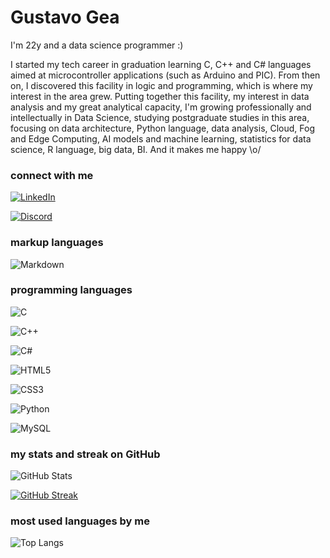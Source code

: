 
# Gustavo Gea

I'm 22y and a data science programmer :)

I started my tech career in graduation learning C, C++ and C# languages aimed at microcontroller applications (such as Arduino and PIC). From then on, I discovered this facility in logic and programming, which is where my interest in the area grew. Putting together this facility, my interest in data analysis and my great analytical capacity, I'm growing professionally and intellectually in Data Science, studying postgraduate studies in this area, focusing on data architecture, Python language, data analysis, Cloud, Fog and Edge Computing, AI models and machine learning, statistics for data science, R language, big data, BI.
And it makes me happy \o/


### connect with me

[![LinkedIn](https://img.shields.io/badge/linkedin-%230077B5.svg?style=for-the-badge&logo=linkedin&logoColor=white)](https://www.linkedin.com/in/gustavo-mastrocollo/) 

[![Discord](https://img.shields.io/badge/Discord-%235865F2.svg?style=for-the-badge&logo=discord&logoColor=white)](https://www.discord.com/in/gea1904/)


### markup languages

![Markdown](https://img.shields.io/badge/markdown-%23000000.svg?style=for-the-badge&logo=markdown&logoColor=white)


### programming languages

![C](https://img.shields.io/badge/c-%2300599C.svg?style=for-the-badge&logo=c&logoColor=white)

![C++](https://img.shields.io/badge/c++-%2300599C.svg?style=for-the-badge&logo=c%2B%2B&logoColor=white)

![C#](https://img.shields.io/badge/c%23-%23239120.svg?style=for-the-badge&logo=csharp&logoColor=white)

![HTML5](https://img.shields.io/badge/html5-%23E34F26.svg?style=for-the-badge&logo=html5&logoColor=white)

![CSS3](https://img.shields.io/badge/css3-%231572B6.svg?style=for-the-badge&logo=css3&logoColor=white)

![Python](https://img.shields.io/badge/python-3670A0?style=for-the-badge&logo=python&logoColor=ffdd54)

![MySQL](https://img.shields.io/badge/mysql-4479A1.svg?style=for-the-badge&logo=mysql&logoColor=white)


### my stats and streak on GitHub

![GitHub Stats](https://github-readme-stats.vercel.app/api?username=gfmgea&theme=transparent&bg_color=000&border_color=30A3DC&show_icons=true&icon_color=30A3DC&title_color=E94D5F&text_color=FFF&hide_title=true&hide=stars)

[![GitHub Streak](https://streak-stats.demolab.com/?user=gfmgea&theme=bear&background=000&border=30A3DC&dates=FFF)](https://git.io/streak-stats)


### most used languages by me

![Top Langs](https://github-readme-stats-git-masterrstaa-rickstaa.vercel.app/api/top-langs/?username=gfmgea&bg_color=000&border_color=30A3DC&title_color=E94D5F&text_color=FFF&hide_title=true&hide=stars)

